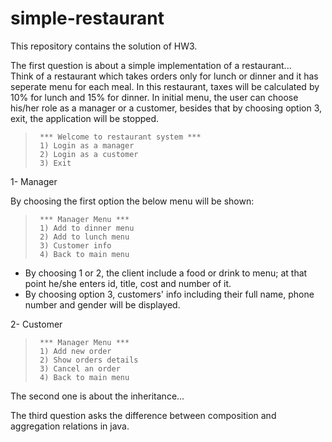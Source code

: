 # simple-restaurant
This repository contains the solution of HW3.

The first question is about a simple implementation of a restaurant...  
Think of a restaurant which takes orders only for lunch or dinner and it has seperate menu for each meal. In this restaurant, taxes will be calculated by 10% for lunch and 15% for dinner. In initial menu, the user can choose his/her role as a manager or a customer, besides that by choosing option 3, exit, the application will be stopped.


>      *** Welcome to restaurant system ***
>      1) Login as a manager
>      2) Login as a customer
>      3) Exit


1- Manager

By choosing the first option the below menu will be shown:
>      *** Manager Menu ***
>      1) Add to dinner menu
>      2) Add to lunch menu
>      3) Customer info
>      4) Back to main menu

- By choosing 1 or 2, the client include a food or drink to menu; at that point he/she enters id, title, cost and number of it.
- By choosing option 3, customers' info including their full name, phone number and gender will be displayed.

2- Customer
>      *** Manager Menu ***
>      1) Add new order
>      2) Show orders details
>      3) Cancel an order
>      4) Back to main menu
The second one is about the inheritance... 

The third question asks the difference between composition and aggregation relations in java.
